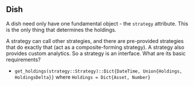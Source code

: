Dish
-----

A dish need only have one fundamental object - the `strategy` attribute. This is the only thing that determines the holdings.

A strategy can call other strategies, and there are pre-provided strategies that do exactly that (act as a composite-forming strategy). A strategy also provides custom analytics. So a strategy is an interface. What are its basic requirements?
- `get_holdings(strategy::Strategy)::Dict{DateTime, Union{Holdings, HoldingsDelta}}`
where
`Holdings = Dict{Asset, Number}`


